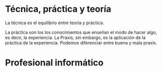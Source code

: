 
# Técnica, práctica y teoría

La técnica es el equilibrio entre teoría y práctica.

La práctica son los los conocimientos que enseñan el modo de hacer algo, es decir, la experiencia. La Praxis, sin embargo, es la aplicación de la práctica de la experiencia. Podemos diferenciar entre buena y mala praxis.

# Profesional informático



